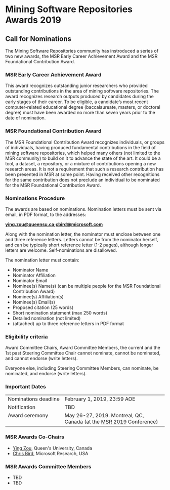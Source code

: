 # Mining Software Repositories Awards 2019

## Call for Nominations 
The Mining Software Repositories community has instroduced a series of two new awards, the MSR Early Career Achievement Award and the MSR Foundational Contribution Award. 

### MSR Early Career Achievement Award
This award recognizes outstanding junior researchers who provided outstanding contributions in the area of mining software repositories. The award recognizes research outputs produced by candidates during the early stages of their career. To be eligible, a candidate’s most recent computer-related educational degree (baccalaureate, masters, or doctoral degree) must have been awarded no more than seven years prior to the date of nomination. 

### MSR Foundational Contribution Award
The MSR Foundational Contribution Award recognizes individuals, or groups of individuals, having produced fundamental contributions in the field of mining software repositories, which helped many others (not limited to the MSR community) to build on it to advance the state of the art. It could be a tool, a dataset, a repository, or a mixture of contributions opening a new research areas. It is not a requirement that such a research contribution has been presented in MSR at some point. Having received other recognitions for the same contribution does not preclude an individual to be nominated for the MSR Foundational Contribution Award. 

### Nominations Procedure

The awards are based on nominations. Nomination letters must be sent via email, in PDF format, to the addresses:

<b>ying.zou@queensu.ca;cbird@microsoft.com</b>

Along with the nomination letter, the nominator must enclose between one and three reference letters. Letters cannot be from the nominator herself, and can be typically short reference letter (1-2 pages), although longer letters are welcome. Self-nominations are disallowed. 

The nomination letter must contain: 
* Nominator Name
* Nominator Affiliation
* Nominator Email
* Nominee(s) Name(s) (can be multiple people for the MSR Foundational Contribution Award)
* Nominee(s) Affiliation(s)
* Nominee(s) Email(s)
* Proposed citation (25 words)
* Short nomination statement (max 250 words)
* Detailed nomination (not limited)
* (attached) up to three reference letters in PDF format

### Eligibility criteria

Award Committee Chairs, Award Committee Members, the current and the 1st past Steering Committee Chair cannot nominate, cannot be nominated, and cannot endorse (write letters).

Everyone else, including Steering Committee Members, can nominate, be nominated, and endorse (write letters).

### Important Dates

<table>
 <tr><td valign="top">Nominations&nbsp;deadline </td><td> February 1, 2019, 23:59 AOE </td></tr>
 <tr><td valign="top">Notification         </td><td> TBD </td></tr>
 <tr><td valign="top">Award ceremony       </td><td> May 26-27, 2019. Montreal, QC, Canada (at the <a href="https://2019.msrconf.org/">MSR 2019</a> Conference) </td></tr>
</table>

### MSR Awards Co-Chairs 
 
* <a href="https://www.ece.queensu.ca/people/Y-Zou/">Ying Zou</a>, Queen's University, Canada
* <a href="http://www.cabird.com">Chris Bird</a>, Microsoft Research, USA

### MSR Awards Committee Members 

* TBD
* TBD
